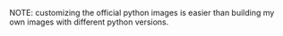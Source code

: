 NOTE: customizing the official python images is easier than building my own images with different python versions.
